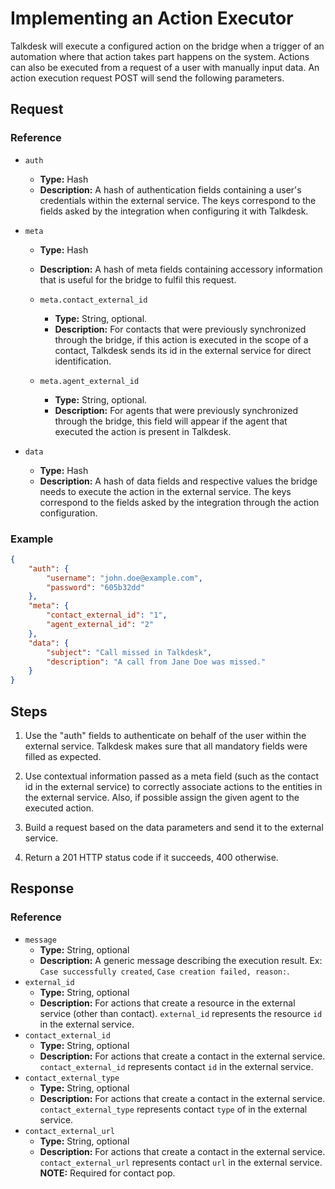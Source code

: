 # Implementing an Action Executor

Talkdesk will execute a configured action on the bridge when a trigger of an automation where that action takes part happens on the system. Actions can also be executed from a request of a user with manually input data. An action execution request POST will send the following parameters.

## Request

### Reference

* `auth`
    * **Type:** Hash
    * **Description:** A hash of authentication fields containing a user's credentials within the external service. The keys correspond to the fields asked by the integration when configuring it with Talkdesk.

* `meta`
    * **Type:** Hash
    * **Description:** A hash of meta fields containing accessory information that is useful for the bridge to fulfil this request.

    * `meta.contact_external_id`
        * **Type:** String, optional.
        * **Description:** For contacts that were previously synchronized through the bridge, if this action is executed in the scope of a contact, Talkdesk sends its id in the external service for direct identification.
    * `meta.agent_external_id`
        * **Type:** String, optional.
        * **Description:** For agents that were previously synchronized through the bridge, this field will appear if the agent that executed the action is present in Talkdesk.
* `data`
    * **Type:** Hash
    * **Description:** A hash of data fields and respective values the bridge needs to execute the action in the external service. The keys correspond to the fields asked by the integration through the action configuration.

### Example

```json
{
    "auth": {
        "username": "john.doe@example.com",
        "password": "605b32dd"
    },
    "meta": {
        "contact_external_id": "1",
        "agent_external_id": "2"
    },
    "data": {
        "subject": "Call missed in Talkdesk",
        "description": "A call from Jane Doe was missed."
    }
}
```

## Steps

1. Use the "auth" fields to authenticate on behalf of the user within the external service. Talkdesk makes sure that all mandatory fields were filled as expected.

2. Use contextual information passed as a meta field (such as the contact id in the external service) to correctly associate actions to the entities in the external service. Also,
if possible assign the given agent to the executed action.

3. Build a request based on the data parameters and send it to the external service.

4. Return a 201 HTTP status code if it succeeds, 400 otherwise.

## Response

### Reference
* `message`
  * **Type:** String, optional
  * **Description:** A generic message describing the execution result. Ex: `Case successfully created`, `Case creation failed, reason:`.
* `external_id`
  * **Type:** String, optional
  * **Description:** For actions that create a resource in the external service (other than contact). `external_id` represents the resource `id`
  in the external service.
* `contact_external_id`
  * **Type:** String, optional
  * **Description:** For actions that create a contact in the external service. `contact_external_id` represents contact `id` in the external service.
* `contact_external_type`
  * **Type:** String, optional
  * **Description:** For actions that create a contact in the external service. `contact_external_type` represents contact `type` of in the external service.
* `contact_external_url`
  * **Type:** String, optional
  * **Description:** For actions that create a contact in the external service. `contact_external_url` represents contact `url` in the external service. **NOTE:** Required for contact pop.
